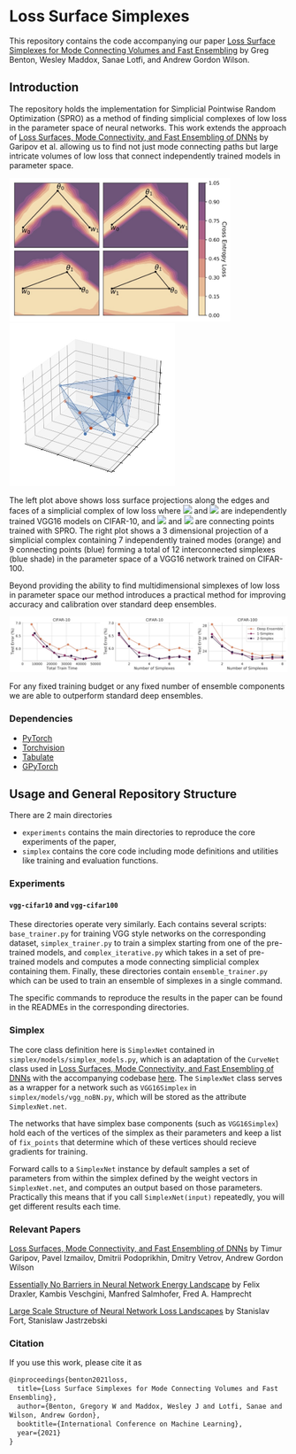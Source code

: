 # Loss Surface Simplexes

This repository contains the code accompanying our paper [Loss Surface Simplexes for Mode Connecting Volumes and Fast Ensembling](https://arxiv.org/abs/2102.13042) by Greg Benton, Wesley Maddox, Sanae Lotfi, and Andrew Gordon Wilson.

## Introduction

The repository holds the implementation for Simplicial Pointwise Random Optimization (SPRO) as a method of finding simplicial complexes of low loss in the parameter space of neural networks. This work extends the approach of [Loss Surfaces, Mode Connectivity, and Fast Ensembling of DNNs](https://arxiv.org/abs/1802.10026) by Garipov et al. allowing us to find not just mode connecting paths but large intricate volumes of low loss that connect independently trained models in parameter space. 

<p float="center">
    <img src="./plots/vggc10_mode_conn.jpg" width="400" />
    <img src="./plots/extended_c10.jpg" width="300" />
</p>

The left plot above shows loss surface projections along the edges and faces of a simplicial complex of low loss where <img src="https://render.githubusercontent.com/render/math?math=w_0"> and <img src="https://render.githubusercontent.com/render/math?math=w_1"> are independently trained VGG16 models on CIFAR-10, and <img src="https://render.githubusercontent.com/render/math?math=\theta_0"> and <img src="https://render.githubusercontent.com/render/math?math=\theta_1"> are connecting points trained with SPRO. The right plot shows a 3 dimensional projection of a simplicial complex containing 7 independently trained modes (orange) and 9 connecting points (blue) forming a total of 12 interconnected simplexes (blue shade) in the parameter space of a VGG16 network trained on CIFAR-100.

Beyond providing the ability to find multidimensional simplexes of low loss in parameter space our method introduces a practical method for improving accuracy and calibration over standard deep ensembles.

<p float="center">
    <img src="./plots/cifar-simplex-acc.jpg" width="1000" />
</p>

For any fixed training budget or any fixed number of ensemble components we are able to outperform standard deep ensembles.

### Dependencies
* [PyTorch](http://pytorch.org/)
* [Torchvision](https://github.com/pytorch/vision/)
* [Tabulate](https://pypi.python.org/pypi/tabulate/)
* [GPyTorch](https://github.com/cornellius-gp/gpytorch)


## Usage and General Repository Structure

There are 2 main directories
- `experiments` contains the main directories to reproduce the core experiments of the paper,
- `simplex` contains the core code including mode definitions and utilities like training and evaluation functions.

### Experiments

#### `vgg-cifar10` and `vgg-cifar100`

These directories operate very similarly. Each contains several scripts: `base_trainer.py` for training VGG style networks on the corresponding dataset, `simplex_trainer.py` to train a simplex starting from one of the pre-trained models, and `complex_iterative.py` which takes in a set of pre-trained models and computes a mode connecting simplicial complex containing them. Finally, these directories contain `ensemble_trainer.py` which can be used to train an ensemble of simplexes in a single command. 

The specific commands to reproduce the results in the paper can be found in the READMEs in the corresponding directories.

### Simplex

The core class definition here is `SimplexNet` contained in `simplex/models/simplex_models.py`, which is an adaptation of the `CurveNet` class used in [Loss Surfaces, Mode Connectivity, and Fast Ensembling of DNNs](https://arxiv.org/abs/1802.10026) with the accompanying codebase [here](https://github.com/timgaripov/dnn-mode-connectivity). The `SimplexNet` class serves as a wrapper for a network such as `VGG16Simplex` in `simplex/models/vgg_noBN.py`, which will be stored as the attribute `SimplexNet.net`. 

The networks that have simplex base components (such as `VGG16Simplex`) hold each of the vertices of the simplex as their parameters and keep a list of `fix_points` that determine which of these vertices should recieve gradients for training.

Forward calls to a `SimplexNet` instance by default samples a set of parameters from within the simplex defined by the weight vectors in `SimplexNet.net`, and computes an output based on those parameters. Practically this means that if you call `SimplexNet(input)` repeatedly, you will get different results each time.

### Relevant Papers 

[Loss Surfaces, Mode Connectivity, and Fast Ensembling of DNNs](https://arxiv.org/pdf/1802.10026.pdf) by Timur Garipov, Pavel Izmailov, Dmitrii Podoprikhin, Dmitry Vetrov, Andrew Gordon Wilson

[Essentially No Barriers in Neural Network Energy Landscape](https://arxiv.org/pdf/1803.00885.pdf) by Felix Draxler, Kambis Veschgini, Manfred Salmhofer, Fred A. Hamprecht

[Large Scale Structure of Neural Network Loss Landscapes](https://arxiv.org/pdf/1906.04724.pdf) by Stanislav Fort, Stanislaw Jastrzebski

### Citation

If you use this work, please cite it as

```
@inproceedings{benton2021loss,
  title={Loss Surface Simplexes for Mode Connecting Volumes and Fast Ensembling},
  author={Benton, Gregory W and Maddox, Wesley J and Lotfi, Sanae and Wilson, Andrew Gordon},
  booktitle={International Conference on Machine Learning},
  year={2021}
}
```
